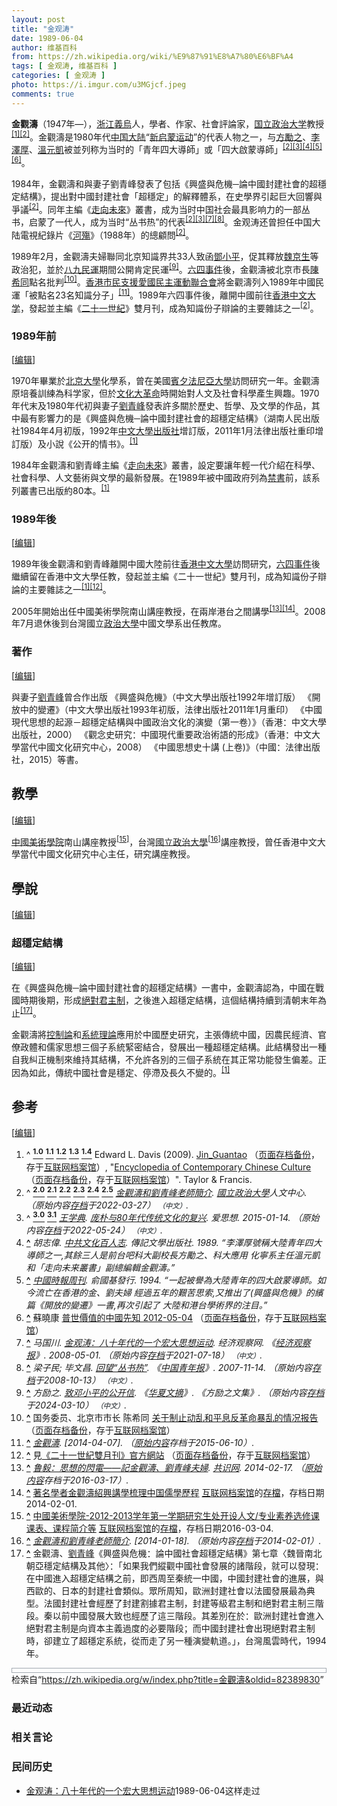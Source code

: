 ```yaml
---
layout: post
title: "金观涛"
date: 1989-06-04
author: 维基百科
from: https://zh.wikipedia.org/wiki/%E9%87%91%E8%A7%80%E6%BF%A4
tags: [ 金观涛, 维基百科 ]
categories: [ 金观涛 ]
photo: https://i.imgur.com/u3MGjcf.jpeg
comments: true
---
```

<div class="mw-content-ltr mw-parser-output" lang="zh" dir="ltr"><style data-mw-deduplicate="TemplateStyles:r83732082">.mw-parser-output .infobox-subbox{padding:0;border:none;margin:-3px;width:auto;min-width:100%;font-size:100%;clear:none;float:none;background-color:transparent}.mw-parser-output .infobox-3cols-child{margin:auto}.mw-parser-output .infobox .navbar{font-size:100%}body.skin-minerva .mw-parser-output .infobox-header,body.skin-minerva .mw-parser-output .infobox-subheader,body.skin-minerva .mw-parser-output .infobox-above,body.skin-minerva .mw-parser-output .infobox-title,body.skin-minerva .mw-parser-output .infobox-image,body.skin-minerva .mw-parser-output .infobox-full-data,body.skin-minerva .mw-parser-output .infobox-below{text-align:center}@media screen{html.skin-theme-clientpref-night .mw-parser-output .infobox-full-data:not(.notheme)>div:not(.notheme)[style]{background:#1f1f23!important;color:#f8f9fa}@media screen and (prefers-color-scheme:dark){html.skin-theme-clientpref-os .mw-parser-output .infobox-full-data:not(.notheme) div:not(.notheme){background:#1f1f23!important;color:#f8f9fa}}html.skin-theme-clientpref-night .mw-parser-output .infobox td div:not(.notheme)[style]{background:transparent!important;color:var(--color-base,#202122)}@media screen and (prefers-color-scheme:dark){html.skin-theme-clientpref-os .mw-parser-output .infobox td div:not(.notheme)[style]{background:transparent!important;color:var(--color-base,#202122)}}html.skin-theme-clientpref-night .mw-parser-output .infobox td div.NavHead:not(.notheme)[style]{background:transparent!important}}@media screen and (prefers-color-scheme:dark){html.skin-theme-clientpref-os .mw-parser-output .infobox td div.NavHead:not(.notheme)[style]{background:transparent!important}}@media(min-width:640px){body.skin--responsive .mw-parser-output .infobox-table{display:table!important}body.skin--responsive .mw-parser-output .infobox-table>caption{display:table-caption!important}body.skin--responsive .mw-parser-output .infobox-table>tbody{display:table-row-group}body.skin--responsive .mw-parser-output .infobox-table tr{display:table-row!important}body.skin--responsive .mw-parser-output .infobox-table th,body.skin--responsive .mw-parser-output .infobox-table td{padding-left:inherit;padding-right:inherit}}</style>
<p><b>金觀濤</b>（1947年<span class="useeditintro" title="Template:BLP editintro">—</span>），<a href="/wiki/%E6%B5%99%E6%B1%9F" class="mw-redirect" title="浙江">浙江</a><a href="/wiki/%E7%BE%A9%E7%83%8F" class="mw-redirect" title="義烏">義烏</a>人，學者、作家、社會評論家，<a href="/wiki/%E5%9C%8B%E7%AB%8B%E6%94%BF%E6%B2%BB%E5%A4%A7%E5%AD%B8" title="國立政治大學">国立政治大学</a>教授<sup id="cite_ref-Davis2009_1-0" class="reference"><a href="#cite_note-Davis2009-1"><span class="cite-bracket">[</span>1<span class="cite-bracket">]</span></a></sup><sup id="cite_ref-:0_2-0" class="reference"><a href="#cite_note-:0-2"><span class="cite-bracket">[</span>2<span class="cite-bracket">]</span></a></sup>。金觀濤是1980年代<a href="/wiki/%E4%B8%AD%E5%9B%BD%E5%A4%A7%E9%99%86" title="中国大陆">中国大陆</a>“<a href="/wiki/%E6%96%B0%E5%90%AF%E8%92%99%E8%BF%90%E5%8A%A8" class="mw-redirect" title="新启蒙运动">新启蒙运动</a>”的代表人物之一，与<a href="/wiki/%E6%96%B9%E5%8B%B5%E4%B9%8B" class="mw-redirect" title="方勵之">方勵之</a>、<a href="/wiki/%E6%9D%8E%E6%B3%BD%E5%8E%9A" title="李泽厚">李澤厚</a>、<a href="/wiki/%E6%B8%A9%E5%85%83%E5%87%AF" title="温元凯">溫元凱</a>被並列称为当时的「青年四大導師」或「四大啟蒙導師」<sup id="cite_ref-:0_2-1" class="reference"><a href="#cite_note-:0-2"><span class="cite-bracket">[</span>2<span class="cite-bracket">]</span></a></sup><sup id="cite_ref-:28_3-0" class="reference"><a href="#cite_note-:28-3"><span class="cite-bracket">[</span>3<span class="cite-bracket">]</span></a></sup><sup id="cite_ref-胡志偉1989_4-0" class="reference"><a href="#cite_note-胡志偉1989-4"><span class="cite-bracket">[</span>4<span class="cite-bracket">]</span></a></sup><sup id="cite_ref-5" class="reference"><a href="#cite_note-5"><span class="cite-bracket">[</span>5<span class="cite-bracket">]</span></a></sup><sup id="cite_ref-6" class="reference"><a href="#cite_note-6"><span class="cite-bracket">[</span>6<span class="cite-bracket">]</span></a></sup>。
</p><p>1984年，金觀濤和與妻子劉青峰發表了包括《興盛與危機─論中國封建社會的超穩定結構》，提出對中國封建社會「超穩定」的解釋體系，在史學界引起巨大回響與爭議<sup id="cite_ref-:0_2-2" class="reference"><a href="#cite_note-:0-2"><span class="cite-bracket">[</span>2<span class="cite-bracket">]</span></a></sup>。同年主編《<a href="/wiki/%E8%B5%B0%E5%90%91%E6%9C%AA%E6%9D%A5" class="mw-redirect" title="走向未来">走向未來</a>》叢書，成为当时中国社会最具影响力的一部丛书，启蒙了一代人，成为当时“丛书热”的代表<sup id="cite_ref-:0_2-3" class="reference"><a href="#cite_note-:0-2"><span class="cite-bracket">[</span>2<span class="cite-bracket">]</span></a></sup><sup id="cite_ref-:28_3-1" class="reference"><a href="#cite_note-:28-3"><span class="cite-bracket">[</span>3<span class="cite-bracket">]</span></a></sup><sup id="cite_ref-:56_7-0" class="reference"><a href="#cite_note-:56-7"><span class="cite-bracket">[</span>7<span class="cite-bracket">]</span></a></sup><sup id="cite_ref-8" class="reference"><a href="#cite_note-8"><span class="cite-bracket">[</span>8<span class="cite-bracket">]</span></a></sup>。金观涛还曾担任中国大陆電視紀錄片《<a href="/wiki/%E6%B2%B3%E6%AE%87" title="河殇">河殤</a>》（1988年）的總顧問<sup id="cite_ref-:0_2-4" class="reference"><a href="#cite_note-:0-2"><span class="cite-bracket">[</span>2<span class="cite-bracket">]</span></a></sup>。
</p><p>1989年2月，金觀濤夫婦聯同北京知識界共33人致函<a href="/wiki/%E9%84%A7%E5%B0%8F%E5%B9%B3" class="mw-redirect" title="鄧小平">鄧小平</a>，促其釋放<a href="/wiki/%E9%AD%8F%E4%BA%AC%E7%94%9F" title="魏京生">魏京生</a>等政治犯，並於<a href="/wiki/%E5%85%AB%E4%B9%9D%E6%B0%91%E9%81%8B" class="mw-redirect" title="八九民運">八九民運</a>期間公開肯定民運<sup id="cite_ref-:49_9-0" class="reference"><a href="#cite_note-:49-9"><span class="cite-bracket">[</span>9<span class="cite-bracket">]</span></a></sup>。<a href="/wiki/%E5%85%AD%E5%9B%9B%E4%BA%8B%E4%BB%B6" title="六四事件">六四事件</a>後，金觀濤被北京市長<a href="/wiki/%E9%99%B3%E5%B8%8C%E5%90%8C" class="mw-redirect" title="陳希同">陳希同</a>點名批判<sup id="cite_ref-10" class="reference"><a href="#cite_note-10"><span class="cite-bracket">[</span>10<span class="cite-bracket">]</span></a></sup>。<a href="/wiki/%E9%A6%99%E6%B8%AF%E5%B8%82%E6%B0%91%E6%94%AF%E6%8F%B4%E6%84%9B%E5%9C%8B%E6%B0%91%E4%B8%BB%E9%81%8B%E5%8B%95%E8%81%AF%E5%90%88%E6%9C%83" title="香港市民支援愛國民主運動聯合會">香港市民支援愛國民主運動聯合會</a>將金觀濤列入1989年中國民運「被點名23名知識分子」<sup id="cite_ref-11" class="reference"><a href="#cite_note-11"><span class="cite-bracket">[</span>11<span class="cite-bracket">]</span></a></sup>。1989年六四事件後，離開中國前往<a href="/wiki/%E9%A6%99%E6%B8%AF%E4%B8%AD%E6%96%87%E5%A4%A7%E5%AD%B8" title="香港中文大學">香港中文大学</a>，發起並主編《<a href="/wiki/%E4%BA%8C%E5%8D%81%E4%B8%80%E4%B8%96%E7%BA%AA_(%E6%9D%82%E5%BF%97)" title="二十一世纪 (杂志)">二十一世紀</a>》雙月刊，成為知識份子辯論的主要雜誌之一<sup id="cite_ref-:0_2-5" class="reference"><a href="#cite_note-:0-2"><span class="cite-bracket">[</span>2<span class="cite-bracket">]</span></a></sup>。
</p>
<meta property="mw:PageProp/toc">
<div class="mw-heading mw-heading2"></div>
<div class="mw-heading mw-heading3"><h3 id="1989年前"><span id="1989.E5.B9.B4.E5.89.8D"></span>1989年前</h3><span class="mw-editsection"><span class="mw-editsection-bracket">[</span><a href="/w/index.php?title=%E9%87%91%E8%A7%80%E6%BF%A4&amp;action=edit&amp;section=2" title="编辑章节：1989年前"><span>编辑</span></a><span class="mw-editsection-bracket">]</span></span></div>
<p>1970年畢業於<a href="/wiki/%E5%8C%97%E4%BA%AC%E5%A4%A7%E5%AD%B8" class="mw-redirect" title="北京大學">北京大學</a>化學系，曾在美國<a href="/wiki/%E8%B3%93%E5%A4%95%E6%B3%95%E5%B0%BC%E4%BA%9E%E5%A4%A7%E5%AD%B8" class="mw-redirect" title="賓夕法尼亞大學">賓夕法尼亞大學</a>訪問研究一年。金觀濤原培養訓練為科学家，但於<a href="/wiki/%E6%96%87%E5%8C%96%E5%A4%A7%E9%9D%A9%E5%91%BD" title="文化大革命">文化大革命</a>時開始對人文及社會科學產生興趣。1970年代末及1980年代初與妻子<a href="/w/index.php?title=%E5%8A%89%E9%9D%92%E5%B3%B0&amp;action=edit&amp;redlink=1" class="new" title="劉青峰（页面不存在）">劉青峰</a>發表許多關於歷史、哲學、及文學的作品，其中最有影響力的是《興盛與危機─論中國封建社會的超穩定結構》（湖南人民出版社1984年4月初版，1992年<a href="/wiki/%E4%B8%AD%E6%96%87%E5%A4%A7%E5%AD%A6%E5%87%BA%E7%89%88%E7%A4%BE" class="mw-redirect" title="中文大学出版社">中文大學出版社</a>增訂版，2011年1月法律出版社重印增訂版）及小說《公开的情书》。<sup id="cite_ref-Davis2009_1-1" class="reference"><a href="#cite_note-Davis2009-1"><span class="cite-bracket">[</span>1<span class="cite-bracket">]</span></a></sup>
</p><p>1984年金觀濤和劉青峰主編《<a href="/wiki/%E8%B5%B0%E5%90%91%E6%9C%AA%E6%9D%A5" class="mw-redirect" title="走向未来">走向未來</a>》叢書，設定要讓年輕一代介紹在科學、社會科學、人文藝術與文學的最新發展。在1989年被中國政府列為<a href="/wiki/%E7%A6%81%E6%9B%B8" title="禁書">禁書</a>前，該系列叢書已出版約80本。<sup id="cite_ref-Davis2009_1-2" class="reference"><a href="#cite_note-Davis2009-1"><span class="cite-bracket">[</span>1<span class="cite-bracket">]</span></a></sup>
</p>
<div class="mw-heading mw-heading3"><h3 id="1989年後"><span id="1989.E5.B9.B4.E5.BE.8C"></span>1989年後</h3><span class="mw-editsection"><span class="mw-editsection-bracket">[</span><a href="/w/index.php?title=%E9%87%91%E8%A7%80%E6%BF%A4&amp;action=edit&amp;section=3" title="编辑章节：1989年後"><span>编辑</span></a><span class="mw-editsection-bracket">]</span></span></div>
<p>1989年後金觀濤和劉青峰離開中國大陸前往<a href="/wiki/%E9%A6%99%E6%B8%AF%E4%B8%AD%E6%96%87%E5%A4%A7%E5%AD%B8" title="香港中文大學">香港中文大學</a>訪問研究，<a href="/wiki/%E5%85%AD%E5%9B%9B%E4%BA%8B%E4%BB%B6" title="六四事件">六四事件</a>後繼續留在香港中文大學任教，發起並主編《二十一世紀》雙月刊，成為知識份子辯論的主要雜誌之一<sup id="cite_ref-Davis2009_1-3" class="reference"><a href="#cite_note-Davis2009-1"><span class="cite-bracket">[</span>1<span class="cite-bracket">]</span></a></sup><sup id="cite_ref-12" class="reference"><a href="#cite_note-12"><span class="cite-bracket">[</span>12<span class="cite-bracket">]</span></a></sup>。
</p><p>2005年開始出任中國美術學院南山講座教授，在兩岸港台之間講學<sup id="cite_ref-13" class="reference"><a href="#cite_note-13"><span class="cite-bracket">[</span>13<span class="cite-bracket">]</span></a></sup><sup id="cite_ref-14" class="reference"><a href="#cite_note-14"><span class="cite-bracket">[</span>14<span class="cite-bracket">]</span></a></sup>。2008年7月退休後到台灣國立<a href="/wiki/%E6%94%BF%E6%B2%BB%E5%A4%A7%E5%AD%B8" class="mw-redirect" title="政治大學">政治大學</a>中國文學系出任教席。
</p>
<div class="mw-heading mw-heading3"><h3 id="著作"><span id=".E8.91.97.E4.BD.9C"></span>著作</h3><span class="mw-editsection"><span class="mw-editsection-bracket">[</span><a href="/w/index.php?title=%E9%87%91%E8%A7%80%E6%BF%A4&amp;action=edit&amp;section=4" title="编辑章节：著作"><span>编辑</span></a><span class="mw-editsection-bracket">]</span></span></div>
<p>與妻子<a href="/w/index.php?title=%E5%8A%89%E9%9D%92%E5%B3%B0&amp;action=edit&amp;redlink=1" class="new" title="劉青峰（页面不存在）">劉青峰</a>曾合作出版
《興盛與危機》（中文大學出版社1992年增訂版）
《開放中的變遷》（中文大學出版社1993年初版，法律出版社2011年1月重印）
《中國現代思想的起源－超穩定結構與中國政治文化的演變（第一卷）》（香港：中文大學出版社，2000）
《觀念史研究：中國現代重要政治術語的形成》（香港：中文大學當代中國文化研究中心，2008）
《中國思想史十講 (上卷)》（中國：法律出版社，2015）等書。
</p>
<div class="mw-heading mw-heading2"><h2 id="教學"><span id=".E6.95.99.E5.AD.B8"></span>教學</h2><span class="mw-editsection"><span class="mw-editsection-bracket">[</span><a href="/w/index.php?title=%E9%87%91%E8%A7%80%E6%BF%A4&amp;action=edit&amp;section=5" title="编辑章节：教學"><span>编辑</span></a><span class="mw-editsection-bracket">]</span></span></div>
<p><a href="/wiki/%E4%B8%AD%E5%9B%BD%E7%BE%8E%E6%9C%AF%E5%AD%A6%E9%99%A2" title="中国美术学院">中國美術學院</a>南山講座教授<sup id="cite_ref-15" class="reference"><a href="#cite_note-15"><span class="cite-bracket">[</span>15<span class="cite-bracket">]</span></a></sup>，台灣<a href="/wiki/%E5%9C%8B%E7%AB%8B%E6%94%BF%E6%B2%BB%E5%A4%A7%E5%AD%B8" title="國立政治大學">國立政治大學</a><sup id="cite_ref-16" class="reference"><a href="#cite_note-16"><span class="cite-bracket">[</span>16<span class="cite-bracket">]</span></a></sup>講座教授，曾任香港中文大學當代中國文化研究中心主任，研究講座教授。
</p>
<div class="mw-heading mw-heading2"><h2 id="學說"><span id=".E5.AD.B8.E8.AA.AA"></span>學說</h2><span class="mw-editsection"><span class="mw-editsection-bracket">[</span><a href="/w/index.php?title=%E9%87%91%E8%A7%80%E6%BF%A4&amp;action=edit&amp;section=6" title="编辑章节：學說"><span>编辑</span></a><span class="mw-editsection-bracket">]</span></span></div>
<div class="mw-heading mw-heading3"><h3 id="超穩定結構"><span id=".E8.B6.85.E7.A9.A9.E5.AE.9A.E7.B5.90.E6.A7.8B"></span>超穩定結構</h3><span class="mw-editsection"><span class="mw-editsection-bracket">[</span><a href="/w/index.php?title=%E9%87%91%E8%A7%80%E6%BF%A4&amp;action=edit&amp;section=7" title="编辑章节：超穩定結構"><span>编辑</span></a><span class="mw-editsection-bracket">]</span></span></div>
<p>在《興盛與危機─論中國封建社會的超穩定結構》一書中，金觀濤認為，中國在戰國時期後期，形成<a href="/wiki/%E7%B5%95%E5%B0%8D%E5%90%9B%E4%B8%BB%E5%88%B6" title="絕對君主制">絕對君主制</a>，之後進入超穩定結構，這個結構持續到清朝末年為止<sup id="cite_ref-17" class="reference"><a href="#cite_note-17"><span class="cite-bracket">[</span>17<span class="cite-bracket">]</span></a></sup>。
</p><p>金觀濤將<a href="/wiki/%E6%8E%A7%E5%88%B6%E8%AB%96" class="mw-redirect" title="控制論">控制論</a>和<a href="/wiki/%E7%B3%BB%E7%BB%9F%E7%90%86%E8%AE%BA" class="mw-redirect" title="系统理论">系統理論</a>應用於中國歷史研究，主張傳統中國，因農民經濟、官僚政體和儒家思想三個子系統緊密結合，發展出一種超穩定結構。此結構發出一種自我糾正機制來維持其結構，不允許各別的三個子系統在其正常功能發生偏差。正因為如此，傳統中國社會是穩定、停滯及長久不變的。<sup id="cite_ref-Davis2009_1-4" class="reference"><a href="#cite_note-Davis2009-1"><span class="cite-bracket">[</span>1<span class="cite-bracket">]</span></a></sup>
</p>
<div class="mw-heading mw-heading2"><h2 id="参考"><span id=".E5.8F.82.E8.80.83"></span>参考</h2><span class="mw-editsection"><span class="mw-editsection-bracket">[</span><a href="/w/index.php?title=%E9%87%91%E8%A7%80%E6%BF%A4&amp;action=edit&amp;section=8" title="编辑章节：参考"><span>编辑</span></a><span class="mw-editsection-bracket">]</span></span></div>
<ol class="references">
<li id="cite_note-Davis2009-1"><span class="mw-cite-backlink">^ <a href="#cite_ref-Davis2009_1-0"><sup><b>1.0</b></sup></a> <a href="#cite_ref-Davis2009_1-1"><sup><b>1.1</b></sup></a> <a href="#cite_ref-Davis2009_1-2"><sup><b>1.2</b></sup></a> <a href="#cite_ref-Davis2009_1-3"><sup><b>1.3</b></sup></a> <a href="#cite_ref-Davis2009_1-4"><sup><b>1.4</b></sup></a></span> <span class="reference-text">Edward L. Davis (2009). <a rel="nofollow" class="external text" href="http://contemporary_chinese_culture.academic.ru/394/Jin_Guantao">Jin_Guantao</a> （<a rel="nofollow" class="external text" href="//web.archive.org/web/20140413143344/http://contemporary_chinese_culture.academic.ru/394/Jin_Guantao">页面存档备份</a>，存于<a href="/wiki/%E4%BA%92%E8%81%94%E7%BD%91%E6%A1%A3%E6%A1%88%E9%A6%86" title="互联网档案馆">互联网档案馆</a>）, "<a rel="nofollow" class="external text" href="http://www.books.com.tw/products/F010250135">Encyclopedia of Contemporary Chinese Culture</a> （<a rel="nofollow" class="external text" href="//web.archive.org/web/20140407092935/http://www.books.com.tw/products/F010250135">页面存档备份</a>，存于<a href="/wiki/%E4%BA%92%E8%81%94%E7%BD%91%E6%A1%A3%E6%A1%88%E9%A6%86" title="互联网档案馆">互联网档案馆</a>）". Taylor &amp; Francis.</span>
</li>
<li id="cite_note-:0-2"><span class="mw-cite-backlink">^ <a href="#cite_ref-:0_2-0"><sup><b>2.0</b></sup></a> <a href="#cite_ref-:0_2-1"><sup><b>2.1</b></sup></a> <a href="#cite_ref-:0_2-2"><sup><b>2.2</b></sup></a> <a href="#cite_ref-:0_2-3"><sup><b>2.3</b></sup></a> <a href="#cite_ref-:0_2-4"><sup><b>2.4</b></sup></a> <a href="#cite_ref-:0_2-5"><sup><b>2.5</b></sup></a></span> <span class="reference-text"><cite class="citation web"><a rel="nofollow" class="external text" href="https://hc.nccu.edu.tw/public/view.php?main=3&amp;sub=25&amp;ssub=27&amp;id=142">金觀濤和劉青峰老師簡介</a>. <a href="/wiki/%E5%9C%8B%E7%AB%8B%E6%94%BF%E6%B2%BB%E5%A4%A7%E5%AD%B8" title="國立政治大學">國立政治大學</a>人文中心. （原始内容<a rel="nofollow" class="external text" href="https://web.archive.org/web/20220327065510/https://hc.nccu.edu.tw/public/view.php?main=3&amp;sub=25&amp;ssub=27&amp;id=142">存档</a>于2022-03-27） <span style="font-family: sans-serif; cursor: default; color:var(--color-subtle, #54595d); font-size: 0.8em; bottom: 0.1em; font-weight: bold;" title="连接到中文网页">（中文）</span>.</cite><span title="ctx_ver=Z39.88-2004&amp;rfr_id=info%3Asid%2Fzh.wikipedia.org%3A%E9%87%91%E8%A7%80%E6%BF%A4&amp;rft.atitle=%E9%87%91%E8%A7%80%E6%BF%A4%E5%92%8C%E5%8A%89%E9%9D%92%E5%B3%B0%E8%80%81%E5%B8%AB%E7%B0%A1%E4%BB%8B&amp;rft.genre=unknown&amp;rft.jtitle=%E5%9C%8B%E7%AB%8B%E6%94%BF%E6%B2%BB%E5%A4%A7%E5%AD%B8%E4%BA%BA%E6%96%87%E4%B8%AD%E5%BF%83&amp;rft_id=https%3A%2F%2Fhc.nccu.edu.tw%2Fpublic%2Fview.php%3Fmain%3D3%26sub%3D25%26ssub%3D27%26id%3D142&amp;rft_val_fmt=info%3Aofi%2Ffmt%3Akev%3Amtx%3Ajournal" class="Z3988"><span style="display:none;">&nbsp;</span></span></span>
</li>
<li id="cite_note-:28-3"><span class="mw-cite-backlink">^ <a href="#cite_ref-:28_3-0"><sup><b>3.0</b></sup></a> <a href="#cite_ref-:28_3-1"><sup><b>3.1</b></sup></a></span> <span class="reference-text"><cite class="citation web"><a href="/wiki/%E7%8E%8B%E5%AD%A6%E5%85%B8" title="王学典">王学典</a>. <a rel="nofollow" class="external text" href="https://www.aisixiang.com/data/82533.html">庞朴与80年代传统文化的复兴</a>. 爱思想. 2015-01-14. （原始内容<a rel="nofollow" class="external text" href="https://web.archive.org/web/20220524112809/http://www.aisixiang.com/data/82533.html">存档</a>于2022-05-24） <span style="font-family: sans-serif; cursor: default; color:var(--color-subtle, #54595d); font-size: 0.8em; bottom: 0.1em; font-weight: bold;" title="连接到中文网页">（中文）</span>.</cite><span title="ctx_ver=Z39.88-2004&amp;rfr_id=info%3Asid%2Fzh.wikipedia.org%3A%E9%87%91%E8%A7%80%E6%BF%A4&amp;rft.atitle=%E5%BA%9E%E6%9C%B4%E4%B8%8E80%E5%B9%B4%E4%BB%A3%E4%BC%A0%E7%BB%9F%E6%96%87%E5%8C%96%E7%9A%84%E5%A4%8D%E5%85%B4&amp;rft.au=%E7%8E%8B%E5%AD%A6%E5%85%B8&amp;rft.date=2015-01-14&amp;rft.genre=unknown&amp;rft.jtitle=%E7%88%B1%E6%80%9D%E6%83%B3&amp;rft_id=https%3A%2F%2Fwww.aisixiang.com%2Fdata%2F82533.html&amp;rft_val_fmt=info%3Aofi%2Ffmt%3Akev%3Amtx%3Ajournal" class="Z3988"><span style="display:none;">&nbsp;</span></span></span>
</li>
<li id="cite_note-胡志偉1989-4"><span class="mw-cite-backlink"><b><a href="#cite_ref-胡志偉1989_4-0">^</a></b></span> <span class="reference-text"><cite class="citation book">胡志偉. <a rel="nofollow" class="external text" href="http://books.google.com/books?id=6RAtAAAAMAAJ">中共文化百人志</a>. 傳記文學出版社. 1989. <q>李澤厚號稱大陸青年四大導師之一,其餘三人是前台吧科大副校長方勵之、科大應用 化寧系主任溫元凱和「走向未来叢書」副總編輯金觀濤。</q></cite><span title="ctx_ver=Z39.88-2004&amp;rfr_id=info%3Asid%2Fzh.wikipedia.org%3A%E9%87%91%E8%A7%80%E6%BF%A4&amp;rft.au=%E8%83%A1%E5%BF%97%E5%81%89&amp;rft.btitle=%E4%B8%AD%E5%85%B1%E6%96%87%E5%8C%96%E7%99%BE%E4%BA%BA%E5%BF%97&amp;rft.date=1989&amp;rft.genre=book&amp;rft.pub=%E5%82%B3%E8%A8%98%E6%96%87%E5%AD%B8%E5%87%BA%E7%89%88%E7%A4%BE&amp;rft_id=http%3A%2F%2Fbooks.google.com%2Fbooks%3Fid%3D6RAtAAAAMAAJ&amp;rft_val_fmt=info%3Aofi%2Ffmt%3Akev%3Amtx%3Abook" class="Z3988"><span style="display:none;">&nbsp;</span></span></span>
</li>
<li id="cite_note-5"><span class="mw-cite-backlink"><b><a href="#cite_ref-5">^</a></b></span> <span class="reference-text"><cite class="citation book"><a rel="nofollow" class="external text" href="http://books.google.com/books?id=IofiAAAAMAAJ">中國時報周刊</a>. 俞國基發行. 1994. <q>一起被譽為大陸青年的四大啟蒙導師。如今流亡在香港的金、劉夫婦 經過五年的艱苦思索,又推出了(興盛與危機》的繽篇《開放的變遷》一書,再次引起了 大陸和港台學術界的注目。</q></cite><span title="ctx_ver=Z39.88-2004&amp;rfr_id=info%3Asid%2Fzh.wikipedia.org%3A%E9%87%91%E8%A7%80%E6%BF%A4&amp;rft.btitle=%E4%B8%AD%E5%9C%8B%E6%99%82%E5%A0%B1%E5%91%A8%E5%88%8A&amp;rft.date=1994&amp;rft.genre=book&amp;rft.pub=%E4%BF%9E%E5%9C%8B%E5%9F%BA%E7%99%BC%E8%A1%8C&amp;rft_id=http%3A%2F%2Fbooks.google.com%2Fbooks%3Fid%3DIofiAAAAMAAJ&amp;rft_val_fmt=info%3Aofi%2Ffmt%3Akev%3Amtx%3Abook" class="Z3988"><span style="display:none;">&nbsp;</span></span></span>
</li>
<li id="cite_note-6"><span class="mw-cite-backlink"><b><a href="#cite_ref-6">^</a></b></span> <span class="reference-text">蘇曉康 <a rel="nofollow" class="external text" href="http://www.open.com.hk/content.php?id=766#.U0II3_mSyL0">普世價值的中國先知 2012-05-04</a> （<a rel="nofollow" class="external text" href="//web.archive.org/web/20140407094742/http://www.open.com.hk/content.php?id=766#.U0II3_mSyL0">页面存档备份</a>，存于<a href="/wiki/%E4%BA%92%E8%81%94%E7%BD%91%E6%A1%A3%E6%A1%88%E9%A6%86" title="互联网档案馆">互联网档案馆</a>）</span>
</li>
<li id="cite_note-:56-7"><span class="mw-cite-backlink"><b><a href="#cite_ref-:56_7-0">^</a></b></span> <span class="reference-text"><cite class="citation web">马国川. <a rel="nofollow" class="external text" href="https://www.eeo.com.cn/2008/0501/98428.shtml">金观涛：八十年代的一个宏大思想运动</a>. 经济观察网. 《<a href="/wiki/%E7%BB%8F%E6%B5%8E%E8%A7%82%E5%AF%9F%E6%8A%A5" title="经济观察报">经济观察报</a>》. 2008-05-01. （原始内容<a rel="nofollow" class="external text" href="https://web.archive.org/web/20210718141131/https://www.eeo.com.cn/2008/0501/98428.shtml">存档</a>于2021-07-18） <span style="font-family: sans-serif; cursor: default; color:var(--color-subtle, #54595d); font-size: 0.8em; bottom: 0.1em; font-weight: bold;" title="连接到中文网页">（中文）</span>.</cite><span title="ctx_ver=Z39.88-2004&amp;rfr_id=info%3Asid%2Fzh.wikipedia.org%3A%E9%87%91%E8%A7%80%E6%BF%A4&amp;rft.atitle=%E9%87%91%E8%A7%82%E6%B6%9B%EF%BC%9A%E5%85%AB%E5%8D%81%E5%B9%B4%E4%BB%A3%E7%9A%84%E4%B8%80%E4%B8%AA%E5%AE%8F%E5%A4%A7%E6%80%9D%E6%83%B3%E8%BF%90%E5%8A%A8&amp;rft.au=%E9%A9%AC%E5%9B%BD%E5%B7%9D&amp;rft.date=2008-05-01&amp;rft.genre=unknown&amp;rft.jtitle=%E7%BB%8F%E6%B5%8E%E8%A7%82%E5%AF%9F%E7%BD%91&amp;rft_id=https%3A%2F%2Fwww.eeo.com.cn%2F2008%2F0501%2F98428.shtml&amp;rft_val_fmt=info%3Aofi%2Ffmt%3Akev%3Amtx%3Ajournal" class="Z3988"><span style="display:none;">&nbsp;</span></span></span>
</li>
<li id="cite_note-8"><span class="mw-cite-backlink"><b><a href="#cite_ref-8">^</a></b></span> <span class="reference-text"><cite class="citation web">梁子民; 毕文昌. <a rel="nofollow" class="external text" href="https://zqb.cyol.com/content/2007-11/14/content_1954341.htm">回望“丛书热”</a>. 《<a href="/wiki/%E4%B8%AD%E5%9B%BD%E9%9D%92%E5%B9%B4%E6%8A%A5" title="中国青年报">中国青年报</a>》. 2007-11-14. （原始内容<a rel="nofollow" class="external text" href="https://web.archive.org/web/20081013004000/https://zqb.cyol.com/content/2007-11/14/content_1954341.htm">存档</a>于2008-10-13） <span style="font-family: sans-serif; cursor: default; color:var(--color-subtle, #54595d); font-size: 0.8em; bottom: 0.1em; font-weight: bold;" title="连接到中文网页">（中文）</span>.</cite><span title="ctx_ver=Z39.88-2004&amp;rfr_id=info%3Asid%2Fzh.wikipedia.org%3A%E9%87%91%E8%A7%80%E6%BF%A4&amp;rft.atitle=%E5%9B%9E%E6%9C%9B%E2%80%9C%E4%B8%9B%E4%B9%A6%E7%83%AD%E2%80%9D&amp;rft.au=%E6%A2%81%E5%AD%90%E6%B0%91&amp;rft.au=%E6%AF%95%E6%96%87%E6%98%8C&amp;rft.date=2007-11-14&amp;rft.genre=unknown&amp;rft.jtitle=%E3%80%8A%E4%B8%AD%E5%9B%BD%E9%9D%92%E5%B9%B4%E6%8A%A5%E3%80%8B&amp;rft_id=https%3A%2F%2Fzqb.cyol.com%2Fcontent%2F2007-11%2F14%2Fcontent_1954341.htm&amp;rft_val_fmt=info%3Aofi%2Ffmt%3Akev%3Amtx%3Ajournal" class="Z3988"><span style="display:none;">&nbsp;</span></span></span>
</li>
<li id="cite_note-:49-9"><span class="mw-cite-backlink"><b><a href="#cite_ref-:49_9-0">^</a></b></span> <span class="reference-text"><cite class="citation web">方励之. <a rel="nofollow" class="external text" href="http://fang-lizhi.hxwk.org/1999/02/09/%e8%87%b4%e9%82%93%e5%b0%8f%e5%b9%b3%e7%9a%84%e5%85%ac%e5%bc%80%e4%bf%a1/">致邓小平的公开信</a>. 《<a href="/wiki/%E5%8D%8E%E5%A4%8F%E6%96%87%E6%91%98" title="华夏文摘">华夏文摘</a>》. 《方励之文集》. （原始内容<a rel="nofollow" class="external text" href="https://web.archive.org/web/20240310013529/http://fang-lizhi.hxwk.org/1999/02/09/%e8%87%b4%e9%82%93%e5%b0%8f%e5%b9%b3%e7%9a%84%e5%85%ac%e5%bc%80%e4%bf%a1/">存档</a>于2024-03-10） <span style="font-family: sans-serif; cursor: default; color:var(--color-subtle, #54595d); font-size: 0.8em; bottom: 0.1em; font-weight: bold;" title="连接到中文网页">（中文）</span>.</cite><span title="ctx_ver=Z39.88-2004&amp;rfr_id=info%3Asid%2Fzh.wikipedia.org%3A%E9%87%91%E8%A7%80%E6%BF%A4&amp;rft.atitle=%E8%87%B4%E9%82%93%E5%B0%8F%E5%B9%B3%E7%9A%84%E5%85%AC%E5%BC%80%E4%BF%A1&amp;rft.au=%E6%96%B9%E5%8A%B1%E4%B9%8B&amp;rft.genre=unknown&amp;rft.jtitle=%E3%80%8A%E5%8D%8E%E5%A4%8F%E6%96%87%E6%91%98%E3%80%8B&amp;rft_id=http%3A%2F%2Ffang-lizhi.hxwk.org%2F1999%2F02%2F09%2F%25e8%2587%25b4%25e9%2582%2593%25e5%25b0%258f%25e5%25b9%25b3%25e7%259a%2584%25e5%2585%25ac%25e5%25bc%2580%25e4%25bf%25a1%2F&amp;rft_val_fmt=info%3Aofi%2Ffmt%3Akev%3Amtx%3Ajournal" class="Z3988"><span style="display:none;">&nbsp;</span></span></span>
</li>
<li id="cite_note-10"><span class="mw-cite-backlink"><b><a href="#cite_ref-10">^</a></b></span> <span class="reference-text">国务委员、北京市市长    陈希同 <a rel="nofollow" class="external text" href="http://www.npc.gov.cn/wxzl/wxzl/2000-12/14/content_2286.htm">关于制止动乱和平息反革命暴乱的情况报告</a> （<a rel="nofollow" class="external text" href="//web.archive.org/web/20120326090957/http://www.npc.gov.cn/wxzl/wxzl/2000-12/14/content_2286.htm">页面存档备份</a>，存于<a href="/wiki/%E4%BA%92%E8%81%94%E7%BD%91%E6%A1%A3%E6%A1%88%E9%A6%86" title="互联网档案馆">互联网档案馆</a>）</span>
</li>
<li id="cite_note-11"><span class="mw-cite-backlink"><b><a href="#cite_ref-11">^</a></b></span> <span class="reference-text"><cite class="citation web"><a rel="nofollow" class="external text" href="https://web.archive.org/web/20150610095003/http://prison.alliance.org.hk/?p=3810">金觀濤</a>.  <span class="reference-accessdate"> [<span class="nowrap">2014-04-07</span>]</span>. （<a rel="nofollow" class="external text" href="http://prison.alliance.org.hk/?p=3810">原始内容</a>存档于2015-06-10）.</cite><span title="ctx_ver=Z39.88-2004&amp;rfr_id=info%3Asid%2Fzh.wikipedia.org%3A%E9%87%91%E8%A7%80%E6%BF%A4&amp;rft.btitle=%E9%87%91%E8%A7%80%E6%BF%A4&amp;rft.genre=unknown&amp;rft_id=http%3A%2F%2Fprison.alliance.org.hk%2F%3Fp%3D3810&amp;rft_val_fmt=info%3Aofi%2Ffmt%3Akev%3Amtx%3Abook" class="Z3988"><span style="display:none;">&nbsp;</span></span></span>
</li>
<li id="cite_note-12"><span class="mw-cite-backlink"><b><a href="#cite_ref-12">^</a></b></span> <span class="reference-text">見<a rel="nofollow" class="external text" href="http://www.cuhk.edu.hk/ics/21c/m_lissue_c.htm">《二十一世紀雙月刊》官方網站</a> （<a rel="nofollow" class="external text" href="//web.archive.org/web/20140303234940/http://www.cuhk.edu.hk/ics/21c/m_lissue_c.htm">页面存档备份</a>，存于<a href="/wiki/%E4%BA%92%E8%81%94%E7%BD%91%E6%A1%A3%E6%A1%88%E9%A6%86" title="互联网档案馆">互联网档案馆</a>）</span>
</li>
<li id="cite_note-13"><span class="mw-cite-backlink"><b><a href="#cite_ref-13">^</a></b></span> <span class="reference-text"><cite class="citation web"><a rel="nofollow" class="external text" href="https://web.archive.org/web/20160317080827/http://www.21ccom.net/articles/rwcq/article_2011051735647.html">鲁毅：思想的閃電——記金觀濤、劉青峰夫婦</a>. <a href="/wiki/%E5%85%B1%E8%AF%86%E7%BD%91" title="共识网">共识网</a>. 2014-02-17. （<a rel="nofollow" class="external text" href="http://www.21ccom.net/articles/rwcq/article_2011051735647.html">原始内容</a>存档于2016-03-17）.</cite><span title="ctx_ver=Z39.88-2004&amp;rfr_id=info%3Asid%2Fzh.wikipedia.org%3A%E9%87%91%E8%A7%80%E6%BF%A4&amp;rft.btitle=%E9%B2%81%E6%AF%85%EF%BC%9A%E6%80%9D%E6%83%B3%E7%9A%84%E9%96%83%E9%9B%BB%E2%80%94%E2%80%94%E8%A8%98%E9%87%91%E8%A7%80%E6%BF%A4%E3%80%81%E5%8A%89%E9%9D%92%E5%B3%B0%E5%A4%AB%E5%A9%A6&amp;rft.date=2014-02-17&amp;rft.genre=unknown&amp;rft.pub=%E5%85%B1%E8%AF%86%E7%BD%91&amp;rft_id=http%3A%2F%2Fwww.21ccom.net%2Farticles%2Frwcq%2Farticle_2011051735647.html&amp;rft_val_fmt=info%3Aofi%2Ffmt%3Akev%3Amtx%3Abook" class="Z3988"><span style="display:none;">&nbsp;</span></span></span>
</li>
<li id="cite_note-14"><span class="mw-cite-backlink"><b><a href="#cite_ref-14">^</a></b></span> <span class="reference-text"><a rel="nofollow" class="external text" href="http://zj.people.com.cn/n/2013/0324/c186327-18345627.html">著名學者金觀濤紹興講學梳理中国儒學歷程</a> <a href="/wiki/Wayback_Machine" class="mw-redirect" title="Wayback Machine">互联网档案馆</a>的<a rel="nofollow" class="external text" href="https://web.archive.org/web/20140201220339/http://zj.people.com.cn/n/2013/0324/c186327-18345627.html">存檔</a>，存档日期2014-02-01.</span>
</li>
<li id="cite_note-15"><span class="mw-cite-backlink"><b><a href="#cite_ref-15">^</a></b></span> <span class="reference-text"><a rel="nofollow" class="external text" href="http://yjsy.caa.edu.cn/EducationManager/pop_news_detail.jsp?InfoSeqID=7004">中國美術學院-2012-2013学年第一学期研究生处开设人文/专业素养选修课课表、课程简介等</a> <a href="/wiki/Wayback_Machine" class="mw-redirect" title="Wayback Machine">互联网档案馆</a>的<a rel="nofollow" class="external text" href="https://web.archive.org/web/20160304230430/http://yjsy.caa.edu.cn/EducationManager/pop_news_detail.jsp?InfoSeqID=7004">存檔</a>，存档日期2016-03-04.</span>
</li>
<li id="cite_note-16"><span class="mw-cite-backlink"><b><a href="#cite_ref-16">^</a></b></span> <span class="reference-text"><cite class="citation web"><a rel="nofollow" class="external text" href="http://hc.nccu.edu.tw/public/view.php?main=3&amp;sub=25&amp;ssub=27&amp;id=142">金觀濤和劉青峰老師簡介</a>.  <span class="reference-accessdate"> [<span class="nowrap">2014-01-18</span>]</span>. （原始内容<a rel="nofollow" class="external text" href="https://web.archive.org/web/20140201125251/http://hc.nccu.edu.tw/public/view.php?main=3&amp;sub=25&amp;ssub=27&amp;id=142">存档</a>于2014-02-01）.</cite><span title="ctx_ver=Z39.88-2004&amp;rfr_id=info%3Asid%2Fzh.wikipedia.org%3A%E9%87%91%E8%A7%80%E6%BF%A4&amp;rft.btitle=%E9%87%91%E8%A7%80%E6%BF%A4%E5%92%8C%E5%8A%89%E9%9D%92%E5%B3%B0%E8%80%81%E5%B8%AB%E7%B0%A1%E4%BB%8B&amp;rft.genre=unknown&amp;rft_id=http%3A%2F%2Fhc.nccu.edu.tw%2Fpublic%2Fview.php%3Fmain%3D3%26sub%3D25%26ssub%3D27%26id%3D142&amp;rft_val_fmt=info%3Aofi%2Ffmt%3Akev%3Amtx%3Abook" class="Z3988"><span style="display:none;">&nbsp;</span></span></span>
</li>
<li id="cite_note-17"><span class="mw-cite-backlink"><b><a href="#cite_ref-17">^</a></b></span> <span class="reference-text">金觀濤、<a href="/w/index.php?title=%E5%8A%89%E9%9D%92%E5%B3%B0&amp;action=edit&amp;redlink=1" class="new" title="劉青峰（页面不存在）">劉青峰</a>《興盛與危機：論中國社會超穩定結構》第七章〈魏晉南北朝亞穩定結構及其他〉：「如果我們縱觀中國社會發展的諸階段，就可以發現：在中國進入超穩定結構之前，即西周至秦統一中國，中國封建社會的進展，與西歐的、日本的封建社會類似。眾所周知，歐洲封建社會以法國發展最為典型。法國封建社會經歷了封建割據君主制，封建等級君主制和絕對君主制三階段。秦以前中國發展大致也經歷了這三階段。其差別在於：歐洲封建社會進入絕對君主制是向資本主義過度的必要階段；而中國封建社會出現絕對君主制時，卻建立了超穩定系統，從而走了另一種演變軌道。」，台灣風雲時代，1994年。</span>
</li>
</ol>
<div class="navbox-styles"><style data-mw-deduplicate="TemplateStyles:r84265675">.mw-parser-output .hlist dl,.mw-parser-output .hlist ol,.mw-parser-output .hlist ul{margin:0;padding:0}.mw-parser-output .hlist dd,.mw-parser-output .hlist dt,.mw-parser-output .hlist li{margin:0;display:inline}.mw-parser-output .hlist.inline,.mw-parser-output .hlist.inline dl,.mw-parser-output .hlist.inline ol,.mw-parser-output .hlist.inline ul,.mw-parser-output .hlist dl dl,.mw-parser-output .hlist dl ol,.mw-parser-output .hlist dl ul,.mw-parser-output .hlist ol dl,.mw-parser-output .hlist ol ol,.mw-parser-output .hlist ol ul,.mw-parser-output .hlist ul dl,.mw-parser-output .hlist ul ol,.mw-parser-output .hlist ul ul{display:inline}.mw-parser-output .hlist .mw-empty-li{display:none}.mw-parser-output .hlist dt::after{content:" :"}.mw-parser-output .hlist dd::after,.mw-parser-output .hlist li::after{content:" · ";font-weight:bold}.mw-parser-output .hlist-pipe dd::after,.mw-parser-output .hlist-pipe li::after{content:" | ";font-weight:normal}.mw-parser-output .hlist-hyphen dd::after,.mw-parser-output .hlist-hyphen li::after{content:" - ";font-weight:normal}.mw-parser-output .hlist-comma dd::after,.mw-parser-output .hlist-comma li::after{content:"、";font-weight:normal}.mw-parser-output .hlist dd:last-child::after,.mw-parser-output .hlist dt:last-child::after,.mw-parser-output .hlist li:last-child::after{content:none}.mw-parser-output .hlist ol{counter-reset:listitem}.mw-parser-output .hlist ol>li{counter-increment:listitem}.mw-parser-output .hlist ol>li::before{content:" "counter(listitem)"\a0 "}.mw-parser-output .hlist dd ol>li:first-child::before,.mw-parser-output .hlist dt ol>li:first-child::before,.mw-parser-output .hlist li ol>li:first-child::before{content:"（"counter(listitem)"\a0 "}.mw-parser-output ul.cslist,.mw-parser-output ul.sslist{margin:0;padding:0;display:inline-block;list-style:none}.mw-parser-output .cslist li,.mw-parser-output .sslist li{margin:0;display:inline-block}.mw-parser-output .cslist li::after{content:"，"}.mw-parser-output .sslist li::after{content:"；"}.mw-parser-output .cslist li:last-child::after,.mw-parser-output .sslist li:last-child::after{content:none}</style><style data-mw-deduplicate="TemplateStyles:r84261037">.mw-parser-output .navbox{box-sizing:border-box;border:1px solid #a2a9b1;width:100%;clear:both;font-size:88%;text-align:center;padding:1px;margin:1em auto 0}.mw-parser-output .navbox .navbox{margin-top:0}.mw-parser-output .navbox+.navbox,.mw-parser-output .navbox+.navbox-styles+.navbox{margin-top:-1px}.mw-parser-output .navbox-inner,.mw-parser-output .navbox-subgroup{width:100%}.mw-parser-output .navbox-group,.mw-parser-output .navbox-title,.mw-parser-output .navbox-abovebelow{text-align:center;padding-left:1em;padding-right:1em}.mw-parser-output .navbox-group{white-space:nowrap;text-align:right}.mw-parser-output .navbox,.mw-parser-output .navbox-subgroup{background-color:#fdfdfd}.mw-parser-output .navbox-list{border-color:#fdfdfd}.mw-parser-output .navbox-list-with-group{text-align:left;border-left-width:2px;border-left-style:solid}.mw-parser-output tr+tr>.navbox-abovebelow,.mw-parser-output tr+tr>.navbox-group,.mw-parser-output tr+tr>.navbox-image,.mw-parser-output tr+tr>.navbox-list{border-top:2px solid #fdfdfd}.mw-parser-output .navbox-title{background-color:#ccf;position:relative}.mw-parser-output .navbox-abovebelow,.mw-parser-output .navbox-group,.mw-parser-output .navbox-subgroup .navbox-title{background-color:#ddf}.mw-parser-output .navbox-subgroup .navbox-group,.mw-parser-output .navbox-subgroup .navbox-abovebelow{background-color:#e6e6ff}.mw-parser-output .navbox-even{background-color:#f7f7f7}.mw-parser-output .navbox-odd{background-color:transparent}.mw-parser-output .navbox .hlist td dl,.mw-parser-output .navbox .hlist td ol,.mw-parser-output .navbox .hlist td ul,.mw-parser-output .navbox td.hlist dl,.mw-parser-output .navbox td.hlist ol,.mw-parser-output .navbox td.hlist ul{padding:0.125em 0}.mw-parser-output .navbox .navbar{display:block;font-size:100%}.mw-parser-output .navbox-title .navbar{float:left;text-align:left;margin-right:0.5em;width:auto;padding-left:0.2em;position:absolute;left:1em}.mw-parser-output .navbox .mw-collapsible-toggle{margin-left:0.5em;position:absolute;right:1em}body.skin--responsive .mw-parser-output .navbox-image img{max-width:none!important}@media print{body.ns-0 .mw-parser-output .navbox{display:none!important}}</style></div><div role="navigation" class="navbox authority-control" aria-labelledby="-&amp;#123;zh-cn:规范控制;zh-tw:權威控制;&amp;#125;--&amp;#123;zh-cn:数据库;zh-tw:資料庫&amp;#125;-_frameless&amp;#124;text-top&amp;#124;10px&amp;#124;alt=編輯維基數據鏈接&amp;#124;link=https&amp;#58;//www.wikidata.org/wiki/Q8460498#identifiers&amp;#124;class=noprint&amp;#124;編輯維基數據鏈接" style="padding:3px"></div>
<!-- 
NewPP limit report
Parsed by mw‐web.codfw.main‐6b6f6c8754‐99qz8
Cached time: 20250125011637
Cache expiry: 2592000
Reduced expiry: false
Complications: [show‐toc]
CPU time usage: 0.357 seconds
Real time usage: 0.449 seconds
Preprocessor visited node count: 2973/1000000
Post‐expand include size: 36182/2097152 bytes
Template argument size: 1208/2097152 bytes
Highest expansion depth: 20/100
Expensive parser function count: 17/500
Unstrip recursion depth: 0/20
Unstrip post‐expand size: 28324/5000000 bytes
Lua time usage: 0.184/10.000 seconds
Lua memory usage: 3410019/52428800 bytes
Number of Wikibase entities loaded: 1/400
-->
<!--
Transclusion expansion time report (%,ms,calls,template)
100.00%  392.873      1 -total
 33.67%  132.298      1 Template:Infobox_person
 28.75%  112.957      1 Template:Authority_control
 25.81%  101.403      1 Template:Infobox_person/core
 21.69%   85.220      1 Template:Infobox
 20.56%   80.766      8 Template:Cite_web
  6.83%   26.817      1 Template:Bd
  6.62%   26.024      1 Template:Wikidata_image
  5.26%   20.659      5 Template:Br_separated_entries
  4.12%   16.170      2 Template:BD/isYear
-->

<!-- Saved in parser cache with key zhwiki:pcache:365707:|#|:idhash:canonical!zh and timestamp 20250125011637 and revision id 82389830. Rendering was triggered because: page-view
 -->
</div><!--esi <esi:include src="/esitest-fa8a495983347898/content" /> --><noscript><img src="https://login.wikimedia.org/wiki/Special:CentralAutoLogin/start?useformat=desktop&amp;type=1x1&amp;usesul3=0" alt="" width="1" height="1" style="border: none; position: absolute;"></noscript>
<div class="printfooter" data-nosnippet="">检索自“<a dir="ltr" href="https://zh.wikipedia.org/w/index.php?title=金觀濤&amp;oldid=82389830">https://zh.wikipedia.org/w/index.php?title=金觀濤&amp;oldid=82389830</a>”</div><div id="recent-news"><h3>最近动态</h3><ul></ul></div><div id="open-opinion"><h3>相关言论</h3><ul></ul></div><div id="mjls-record"><h3>民间历史</h3><ul><li><a href="https://nodebe4.github.io/mjlsh/1989-06-04/%E9%87%91%E8%A7%82%E6%B6%9B-%E5%85%AB%E5%8D%81%E5%B9%B4%E4%BB%A3%E7%9A%84%E4%B8%80%E4%B8%AA%E5%AE%8F%E5%A4%A7%E6%80%9D%E6%83%B3%E8%BF%90%E5%8A%A8/" title="金观涛">金观涛：八十年代的一个宏大思想运动</a><time>1989-06-04</time><a class="tag">这样走过</a></li>
</ul></div>